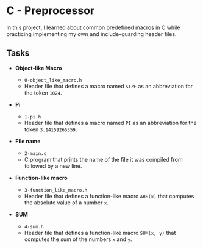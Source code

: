 # C - Preprocessor
In this project, I learned about common predefined macros in C while practicing implementing my own and include-guarding header files.

## Tasks
* **Object-like Macro**
  * `0-object_like_macro.h`
  * Header file that defines a macro named `SIZE` as an abbreviation for the token `1024`.

* **Pi**
  * `1-pi.h`
  * Header file that defines a macro named `PI` as an abbreviation for the token `3.14159265359`.

* **File name**
  * `2-main.c`
  * C program that prints the name of the file it was compiled from followed by a new line.

* **Function-like macro**
  * `3-function_like_macro.h`
  * Header file that defines a function-like macro `ABS(x)` that computes the absolute value of a number `x`.

* **SUM**
  * `4-sum.h`
  * Header file that defines a function-like macro `SUM(x, y)` that computes the sum of the numbers `x` and `y`.
